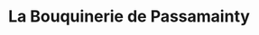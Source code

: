 ---
title: "La Bouquinerie de Passamainty"
url: /mamoudzou/la-bouquinerie-de-passamainty/
shop: Bücher
---